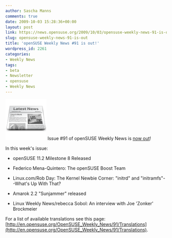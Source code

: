 ```yaml
---
author: Sascha Manns
comments: true
date: 2009-10-03 15:28:36+00:00
layout: post
link: https://news.opensuse.org/2009/10/03/opensuse-weekly-news-91-is-out/
slug: opensuse-weekly-news-91-is-out
title: 'openSUSE Weekly News #91 is out!'
wordpress_id: 2261
categories:
- Weekly News
tags:
- beta
- Newsletter
- opensuse
- Weekly News
---
```


![news](/wp-content/uploads/2007/11/knewsticker.png) Issue #91 of openSUSE Weekly News is [now out](http://en.opensuse.org/OpenSUSE_Weekly_News/91)!

In this week's issue:




	
  * openSUSE 11.2 Milestone 8 Released

	
  * Federico Mena-Quintero: The openSUSE Boost Team

	
  * Linux.com/Rob Day: The Kernel Newbie Corner: "initrd" and "initramfs"--What's Up With That?

	
  * Amarok 2.2 "Sunjammer" released

	
  * Linux Weekly News/rebecca Sobol: An interview with Joe 'Zonker' Brockmeier



For a list of available translations see this page:
[http://en.opensuse.org/OpenSUSE_Weekly_News/91/Translations](http://en.opensuse.org/OpenSUSE_Weekly_News/91/Translations).
